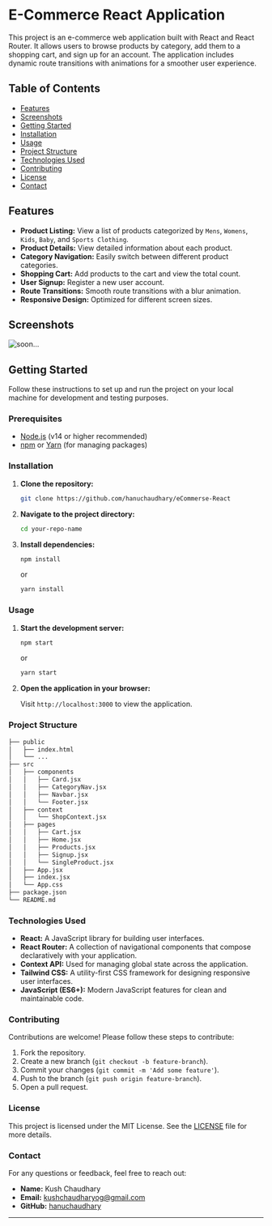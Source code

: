 # **E-Commerce React Application**

This project is an e-commerce web application built with React and React Router. It allows users to browse products by category, add them to a shopping cart, and sign up for an account. The application includes dynamic route transitions with animations for a smoother user experience.

## **Table of Contents**

- [Features](#features)
- [Screenshots](#screenshots)
- [Getting Started](#getting-started)
- [Installation](#installation)
- [Usage](#usage)
- [Project Structure](#project-structure)
- [Technologies Used](#technologies-used)
- [Contributing](#contributing)
- [License](#license)
- [Contact](#contact)

## **Features**

- **Product Listing:** View a list of products categorized by `Mens`, `Womens`, `Kids`, `Baby`, and `Sports Clothing`.
- **Product Details:** View detailed information about each product.
- **Category Navigation:** Easily switch between different product categories.
- **Shopping Cart:** Add products to the cart and view the total count.
- **User Signup:** Register a new user account.
- **Route Transitions:** Smooth route transitions with a blur animation.
- **Responsive Design:** Optimized for different screen sizes.

## **Screenshots**

![soon...]()


## **Getting Started**

Follow these instructions to set up and run the project on your local machine for development and testing purposes.

### **Prerequisites**

- [Node.js](https://nodejs.org/) (v14 or higher recommended)
- [npm](https://www.npmjs.com/) or [Yarn](https://yarnpkg.com/) (for managing packages)

### **Installation**

1. **Clone the repository:**

   ```bash
   git clone https://github.com/hanuchaudhary/eCommerse-React
   ```

2. **Navigate to the project directory:**

   ```bash
   cd your-repo-name
   ```

3. **Install dependencies:**

   ```bash
   npm install
   ```

   or

   ```bash
   yarn install
   ```

### **Usage**

1. **Start the development server:**

   ```bash
   npm start
   ```

   or

   ```bash
   yarn start
   ```

2. **Open the application in your browser:**

   Visit `http://localhost:3000` to view the application.

### **Project Structure**

```bash
├── public
│   ├── index.html
│   └── ...
├── src
│   ├── components
│   │   ├── Card.jsx
│   │   ├── CategoryNav.jsx
│   │   ├── Navbar.jsx
│   │   └── Footer.jsx
│   ├── context
│   │   └── ShopContext.jsx
│   ├── pages
│   │   ├── Cart.jsx
│   │   ├── Home.jsx
│   │   ├── Products.jsx
│   │   ├── Signup.jsx
│   │   └── SingleProduct.jsx
│   ├── App.jsx
│   ├── index.jsx
│   └── App.css
├── package.json
└── README.md
```

### **Technologies Used**

- **React:** A JavaScript library for building user interfaces.
- **React Router:** A collection of navigational components that compose declaratively with your application.
- **Context API:** Used for managing global state across the application.
- **Tailwind CSS:** A utility-first CSS framework for designing responsive user interfaces.
- **JavaScript (ES6+):** Modern JavaScript features for clean and maintainable code.

### **Contributing**

Contributions are welcome! Please follow these steps to contribute:

1. Fork the repository.
2. Create a new branch (`git checkout -b feature-branch`).
3. Commit your changes (`git commit -m 'Add some feature'`).
4. Push to the branch (`git push origin feature-branch`).
5. Open a pull request.

### **License**

This project is licensed under the MIT License. See the [LICENSE](LICENSE) file for more details.

### **Contact**

For any questions or feedback, feel free to reach out:

- **Name:** Kush Chaudhary
- **Email:** kushchaudharyog@gmail.com
- **GitHub:** [hanuchaudhary](https://github.com/hanuchaudhary)

---

